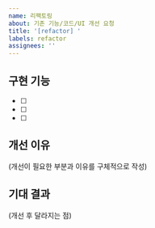 ```yaml
---
name: 리팩토링
about: 기존 기능/코드/UI 개선 요청
title: '[refactor] '
labels: refactor
assignees: ''
---
```


## 구현 기능
- [ ]
- [ ]
- [ ]

## 개선 이유
(개선이 필요한 부분과 이유를 구체적으로 작성)

## 기대 결과
(개선 후 달라지는 점)